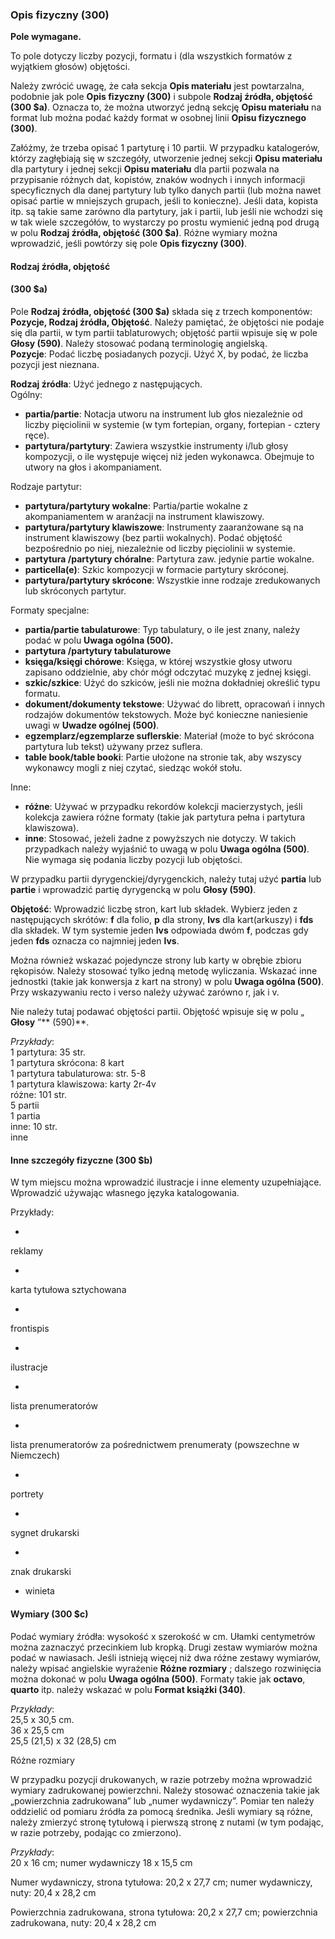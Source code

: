 ### Opis fizyczny (300)

**Pole wymagane.**

To pole dotyczy liczby pozycji, formatu i (dla wszystkich formatów z wyjątkiem głosów) objętości.  

Należy zwrócić uwagę, że cała sekcja **Opis materiału** jest powtarzalna, podobnie jak pole **Opis fizyczny (300)** i subpole **Rodzaj źródła, objętość (300 $a)**. Oznacza to, że można utworzyć jedną sekcję **Opisu materiału** na format lub można podać każdy format w osobnej linii **Opisu fizycznego (300)**.  

Załóżmy, że trzeba opisać 1 partyturę i 10 partii. W przypadku katalogerów, którzy zagłębiają się w szczegóły, utworzenie jednej sekcji **Opisu materiału** dla partytury i jednej sekcji **Opisu materiału** dla partii pozwala na przypisanie różnych dat, kopistów, znaków wodnych i innych informacji specyficznych dla danej partytury lub tylko danych partii (lub można nawet opisać partie w mniejszych grupach, jeśli to konieczne). Jeśli data, kopista itp. są takie same zarówno dla partytury, jak i partii, lub jeśli nie wchodzi się w tak wiele szczegółów, to wystarczy po prostu wymienić jedną pod drugą w polu **Rodzaj źródła, objętość (300 $a)**. Różne wymiary można wprowadzić, jeśli powtórzy się pole **Opis fizyczny (300)**.

#### Rodzaj źródła, objętość

#### (300 $a)

Pole **Rodzaj źródła, objętość (300 $a)** składa się z trzech komponentów: **Pozycje, Rodzaj źródła, Objętość**. Należy pamiętać, że objętości nie podaje się dla partii, w tym partii tablaturowych; objętość partii wpisuje się w pole **Głosy (590)**. Należy stosować podaną terminologię angielską.  
**Pozycje**: Podać liczbę posiadanych pozycji. Użyć X, by podać, że liczba pozycji jest nieznana.

**Rodzaj źródła**: Użyć jednego z następujących.  
Ogólny:

- **partia/partie**: Notacja utworu na instrument lub głos niezależnie od liczby pięciolinii w systemie (w tym fortepian, organy, fortepian - cztery ręce).
- **partytura/partytury**: Zawiera wszystkie instrumenty i/lub głosy kompozycji, o ile występuje więcej niż jeden wykonawca. Obejmuje to utwory na głos i akompaniament.

Rodzaje partytur:

- **partytura/partytury wokalne**: Partia/partie wokalne z akompaniamentem w aranżacji na instrument klawiszowy.   
- **partytura/partytury klawiszowe**: Instrumenty zaaranżowane są na instrument klawiszowy (bez partii wokalnych). Podać objętość bezpośrednio po niej, niezależnie od liczby pięciolinii w systemie.
- **partytura /partytury chóralne**: Partytura zaw. jedynie partie wokalne.
- **particella(e)**: Szkic kompozycji w formacie partytury skróconej.  
- **partytura/partytury skrócone**: Wszystkie inne rodzaje zredukowanych lub skróconych partytur.  

 Formaty specjalne:

- **partia/partie tabulaturowe**: Typ tabulatury, o ile jest znany, należy podać w polu **Uwaga ogólna (500).**
- **partytura /partytury tabulaturowe**  
- **księga/księgi chórowe**: Księga, w której wszystkie głosy utworu zapisano oddzielnie, aby chór mógł odczytać muzykę z jednej księgi.
- **szkic/szkice**: Użyć do szkiców, jeśli nie można dokładniej określić typu formatu.
- **dokument/dokumenty tekstowe**: Używać do librett, opracowań i innych rodzajów dokumentów tekstowych. Może być konieczne naniesienie uwagi w **Uwadze ogólnej (500)**.
- **egzemplarz/egzemplarze suflerskie**: Materiał (może to być skrócona partytura lub tekst) używany przez suflera.
- **table book/table booki**: Partie ułożone na stronie tak, aby wszyscy wykonawcy mogli z niej czytać, siedząc wokół stołu.

Inne:

- **różne**: Używać w przypadku rekordów kolekcji macierzystych, jeśli kolekcja zawiera różne formaty (takie jak partytura pełna i partytura klawiszowa).
- **inne**: Stosować, jeżeli żadne z powyższych nie dotyczy. W takich przypadkach należy wyjaśnić to uwagą w polu **Uwaga ogólna (500)**. Nie wymaga się podania liczby pozycji lub objętości.

W przypadku partii dyrygenckiej/dyrygenckich, należy tutaj użyć **partia** lub **partie** i wprowadzić partię dyrygencką w polu **Głosy (590)**.

**Objętość**: Wprowadzić liczbę stron, kart lub składek. Wybierz jeden z następujących skrótów: **f** dla folio, **p** dla strony, **lvs** dla kart(arkuszy) i **fds** dla składek. W tym systemie jeden **lvs** odpowiada dwóm **f**, podczas gdy jeden **fds** oznacza co najmniej jeden **lvs**.

Można również wskazać pojedyncze strony lub karty w obrębie zbioru rękopisów. Należy stosować tylko jedną metodę wyliczania. Wskazać inne jednostki (takie jak konwersja z kart na strony) w polu **Uwaga ogólna (500)**. Przy wskazywaniu recto i verso należy używać zarówno r, jak i v.

Nie należy tutaj podawać objętości partii. Objętość wpisuje się w polu „ **Głosy** ”** (590)**.

_Przykłady_:  
1 partytura: 35 str.  
1 partytura skrócona: 8 kart  
1 partytura tabulaturowa: str. 5-8  
1 partytura klawiszowa: karty 2r-4v  
różne: 101 str.  
5 partii  
1 partia  
inne: 10 str.  
inne  



#### Inne szczegóły fizyczne (300 $b)

W tym miejscu można wprowadzić ilustracje i inne elementy uzupełniające. Wprowadzić używając własnego języka katalogowania.

Przykłady:

-

reklamy

-

karta tytułowa sztychowana

-

frontispis

-

ilustracje

-

lista prenumeratorów

-

lista prenumeratorów za pośrednictwem prenumeraty (powszechne w Niemczech)

-

portrety

-

sygnet drukarski

-

znak drukarski

- winieta

#### Wymiary (300 $c)

Podać wymiary źródła: wysokość x szerokość w cm. Ułamki centymetrów można zaznaczyć przecinkiem lub kropką. Drugi zestaw wymiarów można podać w nawiasach. Jeśli istnieją więcej niż dwa różne zestawy wymiarów, należy wpisać angielskie wyrażenie **Różne rozmiary** ; dalszego rozwinięcia można dokonać w polu **Uwaga ogólna (500)**. Formaty takie jak **octavo**, **quarto** itp. należy wskazać w polu **Format książki (340)**.

_Przykłady_:  
25,5 x 30,5 cm.  
36 x 25,5 cm  
25,5 (21,5) x 32 (28,5) cm

Różne rozmiary

W przypadku pozycji drukowanych, w razie potrzeby można wprowadzić wymiary zadrukowanej powierzchni. Należy stosować oznaczenia takie jak „powierzchnia zadrukowana” lub „numer wydawniczy”. Pomiar ten należy oddzielić od pomiaru źródła za pomocą średnika. Jeśli wymiary są różne, należy zmierzyć stronę tytułową i pierwszą stronę z nutami (w tym podając, w razie potrzeby, podając co zmierzono).

_Przykłady_:  
20 x 16 cm; numer wydawniczy 18 x 15,5 cm

Numer wydawniczy, strona tytułowa: 20,2 x 27,7 cm; numer wydawniczy, nuty: 20,4 x 28,2 cm

Powierzchnia zadrukowana, strona tytułowa: 20,2 x 27,7 cm; powierzchnia zadrukowana, nuty: 20,4 x 28,2 cm
